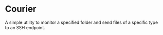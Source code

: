 # Courier #
A simple utility to monitor a specified folder and send files of a specific type to an SSH endpoint.
